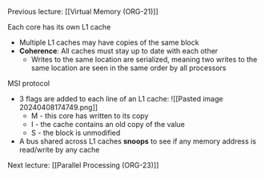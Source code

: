 Previous lecture: [[Virtual Memory (ORG-21)]]


Each core has its own L1 cache
- Multiple L1 caches may have copies of the same block 
- **Coherence**: All caches must stay up to date with each other
	- Writes to the same location are serialized, meaning two writes to the same location are seen in the same order by all processors

MSI protocol
- 3 flags are added to each line of an L1 cache: ![[Pasted image 20240408174749.png]]
	- M - this core has written to its copy
	- I - the cache contains an old copy of the value 
	- S - the block is unmodified
- A bus shared across L1 caches **snoops** to see if any memory address is read/write by any cache


Next lecture: [[Parallel Processing (ORG-23)]]